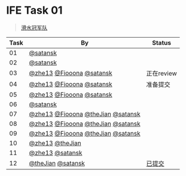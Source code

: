 # IFE Task 01

> [滑水冠军队](http://ife.baidu.com/group/profile?groupId=190)

| Task | By | Status |
| ---- | ---- | ---- |
| 01 | [@satansk](https://github.com/satansk) |  |
| 02 | [@satansk](https://github.com/satansk) |  |
| 03 | [@zhe13](https://github.com/zhe13) [@Fiooona](https://github.com/Fiooona) [@satansk](https://github.com/satansk) | 正在review |
| 04 | [@zhe13](https://github.com/zhe13) [@Fiooona](https://github.com/Fiooona) [@satansk](https://github.com/satansk) | 准备提交 |
| 05 | [@zhe13](https://github.com/zhe13) [@Fiooona](https://github.com/Fiooona) [@satansk](https://github.com/satansk) |  |
| 06 | [@satansk](https://github.com/satansk) |  |
| 07 | [@zhe13](https://github.com/zhe13) [@Fiooona](https://github.com/Fiooona) [@theJian](https://github.com/theJian) [@satansk](https://github.com/satansk) |  |
| 08 | [@zhe13](https://github.com/zhe13) [@Fiooona](https://github.com/Fiooona) [@theJian](https://github.com/theJian) [@satansk](https://github.com/satansk) |  |
| 09 | [@zhe13](https://github.com/zhe13) [@Fiooona](https://github.com/Fiooona) [@theJian](https://github.com/theJian) [@satansk](https://github.com/satansk) |  |
| 10 | [@zhe13](https://github.com/zhe13) [@theJian](https://github.com/theJian) |  |
| 11 | [@zhe13](https://github.com/zhe13) [@satansk](https://github.com/satansk) |  |
| 12 | [@theJian](https://github.com/theJian) [@satansk](https://github.com/satansk) | [已提交](http://ife.baidu.com/review/detail?workId=917) |

